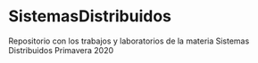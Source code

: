# SistemasDistribuidos
Repositorio con los trabajos y laboratorios de la materia Sistemas Distribuidos Primavera 2020
